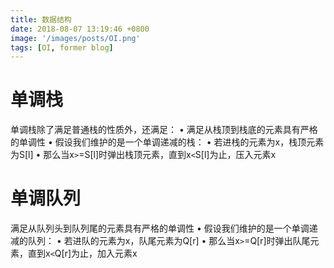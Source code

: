 ```yaml
---
title: 数据结构
date: 2018-08-07 13:19:46 +0800
image: '/images/posts/OI.png'
tags: [OI, former blog]
---
```


# 单调栈
单调栈除了满足普通栈的性质外，还满足：
• 满足从栈顶到栈底的元素具有严格的单调性
• 假设我们维护的是一个单调递减的栈：
• 若进栈的元素为x，栈顶元素为S[l]
• 那么当x`>`=S[l]时弹出栈顶元素，直到x`<`S[l]为止，压入元素x
# 单调队列
满足从队列头到队列尾的元素具有严格的单调性
• 假设我们维护的是一个单调递减的队列：
• 若进队的元素为x，队尾元素为Q[r]
• 那么当x`>`=Q[r]时弹出队尾元素，直到x`<`Q[r]为止，加入元素x